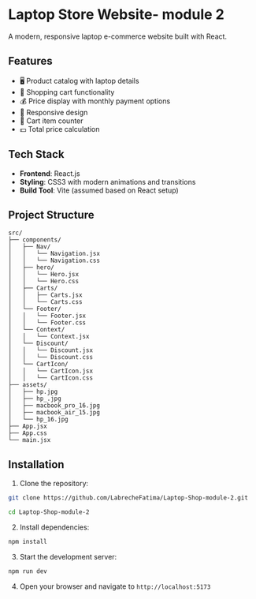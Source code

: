 # Laptop Store Website- module 2

A modern, responsive laptop e-commerce website built with React. 


## Features

- 🖥️ Product catalog with laptop details
- 🛒 Shopping cart functionality
- 💰 Price display with monthly payment options
- 📱 Responsive design
- 🔢 Cart item counter
- 💵 Total price calculation

## Tech Stack

- **Frontend**: React.js
- **Styling**: CSS3 with modern animations and transitions
- **Build Tool**: Vite (assumed based on React setup)

## Project Structure

```
src/
├── components/
│   ├── Nav/
│   │   └── Navigation.jsx
│   │   └── Navigation.css
│   ├── hero/
│   │   └── Hero.jsx
│   │   └── Hero.css
│   ├── Carts/
│   │   ├── Carts.jsx
│   │   └── Carts.css
│   └── Footer/
│   │   └── Footer.jsx
│   │   └── Footer.css
│   └── Context/
│   │   └── Context.jsx
│   └── Discount/
│   │   └── Discount.jsx
│   │   └── Discount.css
│   └── CartIcon/
│   │   └── CartIcon.jsx
│   │   └── CartIcon.css
├── assets/
│   ├── hp.jpg
│   ├── hp_.jpg
│   ├── macbook_pro_16.jpg
│   ├── macbook_air_15.jpg
│   └── hp_16.jpg
├── App.jsx
├── App.css
└── main.jsx
```


## Installation

1. Clone the repository:
```bash
git clone https://github.com/LabrecheFatima/Laptop-Shop-module-2.git

cd Laptop-Shop-module-2
```

2. Install dependencies:
```bash
npm install
```

3. Start the development server:
```bash
npm run dev
```

4. Open your browser and navigate to `http://localhost:5173`

